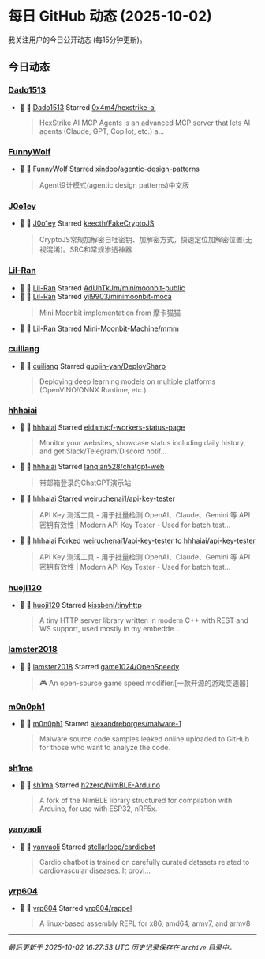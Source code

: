# 每日 GitHub 动态 (2025-10-02)

我关注用户的今日公开动态 (每15分钟更新)。

## 今日动态

### [Dado1513](https://github.com/Dado1513)
- 🌟 👤 [Dado1513](https://github.com/Dado1513) Starred [0x4m4/hexstrike-ai](https://github.com/0x4m4/hexstrike-ai)
  > HexStrike AI MCP Agents is an advanced MCP server that lets AI agents (Claude, GPT, Copilot, etc.) a...

### [FunnyWolf](https://github.com/FunnyWolf)
- 🌟 👤 [FunnyWolf](https://github.com/FunnyWolf) Starred [xindoo/agentic-design-patterns](https://github.com/xindoo/agentic-design-patterns)
  > Agent设计模式(agentic design patterns)中文版

### [J0o1ey](https://github.com/J0o1ey)
- 🌟 👤 [J0o1ey](https://github.com/J0o1ey) Starred [keecth/FakeCryptoJS](https://github.com/keecth/FakeCryptoJS)
  > CryptoJS常规加解密自吐密钥、加解密方式，快速定位加解密位置(无视混淆)。SRC和常规渗透神器

### [Lil-Ran](https://github.com/Lil-Ran)
- 🌟 👤 [Lil-Ran](https://github.com/Lil-Ran) Starred [AdUhTkJm/minimoonbit-public](https://github.com/AdUhTkJm/minimoonbit-public)
- 🌟 👤 [Lil-Ran](https://github.com/Lil-Ran) Starred [yjl9903/minimoonbit-moca](https://github.com/yjl9903/minimoonbit-moca)
  > Mini Moonbit implementation from 摩卡猫猫
- 🌟 👤 [Lil-Ran](https://github.com/Lil-Ran) Starred [Mini-Moonbit-Machine/mmm](https://github.com/Mini-Moonbit-Machine/mmm)

### [cuiliang](https://github.com/cuiliang)
- 🌟 👤 [cuiliang](https://github.com/cuiliang) Starred [guojin-yan/DeploySharp](https://github.com/guojin-yan/DeploySharp)
  > Deploying deep learning models on multiple platforms (OpenVINO/ONNX Runtime, etc.)

### [hhhaiai](https://github.com/hhhaiai)
- 🌟 👤 [hhhaiai](https://github.com/hhhaiai) Starred [eidam/cf-workers-status-page](https://github.com/eidam/cf-workers-status-page)
  > Monitor your websites, showcase status including daily history, and get Slack/Telegram/Discord notif...
- 🌟 👤 [hhhaiai](https://github.com/hhhaiai) Starred [lanqian528/chatgpt-web](https://github.com/lanqian528/chatgpt-web)
  > 带邮箱登录的ChatGPT演示站
- 🌟 👤 [hhhaiai](https://github.com/hhhaiai) Starred [weiruchenai1/api-key-tester](https://github.com/weiruchenai1/api-key-tester)
  > API Key 测活工具 - 用于批量检测 OpenAI、Claude、Gemini 等 API 密钥有效性 | Modern API Key Tester - Used for batch test...
- 🍴 👤 [hhhaiai](https://github.com/hhhaiai) Forked [weiruchenai1/api-key-tester](https://github.com/weiruchenai1/api-key-tester) to [hhhaiai/api-key-tester](https://github.com/hhhaiai/api-key-tester)
  > API Key 测活工具 - 用于批量检测 OpenAI、Claude、Gemini 等 API 密钥有效性 | Modern API Key Tester - Used for batch test...

### [huoji120](https://github.com/huoji120)
- 🌟 👤 [huoji120](https://github.com/huoji120) Starred [kissbeni/tinyhttp](https://github.com/kissbeni/tinyhttp)
  > A tiny HTTP server library written in modern C++ with REST and WS support, used mostly in my embedde...

### [lamster2018](https://github.com/lamster2018)
- 🌟 👤 [lamster2018](https://github.com/lamster2018) Starred [game1024/OpenSpeedy](https://github.com/game1024/OpenSpeedy)
  > 🎮 An open-source game speed modifier.[一款开源的游戏变速器]

### [m0n0ph1](https://github.com/m0n0ph1)
- 🌟 👤 [m0n0ph1](https://github.com/m0n0ph1) Starred [alexandreborges/malware-1](https://github.com/alexandreborges/malware-1)
  > Malware source code samples leaked online uploaded to GitHub for those who want to analyze the code.

### [sh1ma](https://github.com/sh1ma)
- 🌟 👤 [sh1ma](https://github.com/sh1ma) Starred [h2zero/NimBLE-Arduino](https://github.com/h2zero/NimBLE-Arduino)
  > A fork of the NimBLE library structured for compilation with Arduino, for use with ESP32, nRF5x.

### [yanyaoli](https://github.com/yanyaoli)
- 🌟 👤 [yanyaoli](https://github.com/yanyaoli) Starred [stellarloop/cardiobot](https://github.com/stellarloop/cardiobot)
  > Cardio chatbot is trained on carefully curated datasets related to cardiovascular diseases. It provi...

### [yrp604](https://github.com/yrp604)
- 🌟 👤 [yrp604](https://github.com/yrp604) Starred [yrp604/rappel](https://github.com/yrp604/rappel)
  > A linux-based assembly REPL for x86, amd64, armv7, and armv8


---
*最后更新于 2025-10-02 16:27:53 UTC*
*历史记录保存在 `archive` 目录中。*

